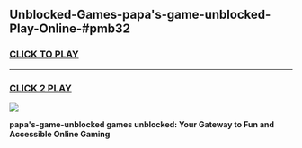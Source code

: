 
## Unblocked-Games-papa's-game-unblocked-Play-Online-#pmb32
<h3>
<a href="https://premium.freeplayer.one?title=papa's-game-unblocked&ref=27F">CLICK TO PLAY</a></h3>
<hr>

<h3>
<a href="https://premium.freeplayer.one?title=papa's-game-unblocked&ref=27F">CLICK 2 PLAY</a>
  
</h3>

<a href="https://premium.freeplayer.one?title=papa's-game-unblocked&ref=27F"><img src="https://clearcache.store/games.png"></a>


**papa's-game-unblocked games unblocked: Your Gateway to Fun and Accessible Online Gaming**
